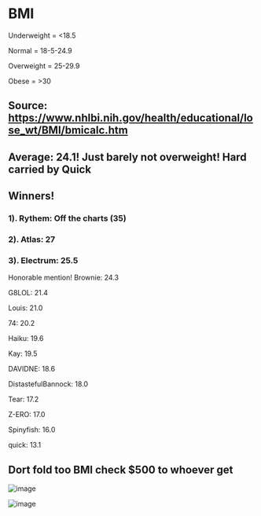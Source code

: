 # BMI

Underweight = <18.5

Normal = 18-5-24.9

Overweight = 25-29.9

Obese = >30

## Source: https://www.nhlbi.nih.gov/health/educational/lose_wt/BMI/bmicalc.htm

## Average: 24.1! Just barely not overweight! Hard carried by Quick

## Winners!

### 1). Rythem: Off the charts (35)

### 2). Atlas: 27

### 3). Electrum: 25.5

Honorable mention! Brownie: 24.3

G8LOL: 21.4 

Louis: 21.0

74: 20.2

Haiku: 19.6

Kay: 19.5

DAVIDNE: 18.6

DistastefulBannock: 18.0

Tear: 17.2

Z-ERO: 17.0

Spinyfish: 16.0

quick: 13.1

## Dort fold too BMI check $500 to whoever get

![image](https://user-images.githubusercontent.com/93102482/220802198-3bdee9d8-cc42-44c3-af1e-b6fb366697ff.png)

![image](https://user-images.githubusercontent.com/93102482/220802232-c01126dc-06fa-4999-8ec4-77e03c1f4eba.png)

